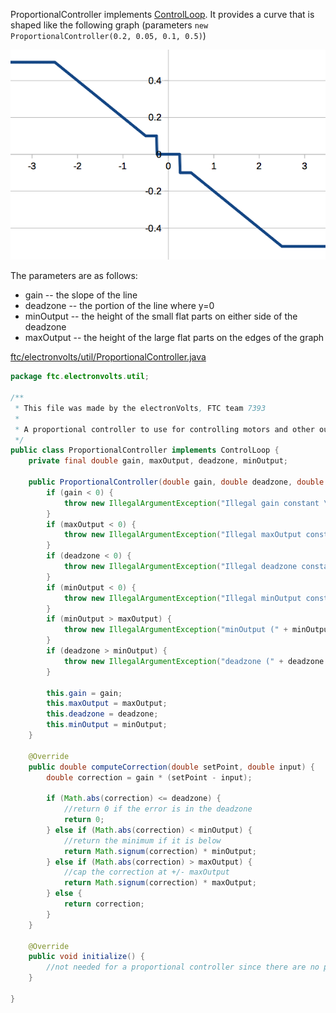 ProportionalController implements [ControlLoop](ControlLoop.md). It provides a curve that is shaped like the following graph (parameters `new ProportionalController(0.2, 0.05, 0.1, 0.5)`)

![graph](https://github.com/FTC7393/state-machine-framework/blob/master/images/PropGraph.png?raw=true)

The parameters are as follows:
* gain -- the slope of the line
* deadzone -- the portion of the line where y=0
* minOutput -- the height of the small flat parts on either side of the deadzone
* maxOutput -- the height of the large flat parts on the edges of the graph

[ftc/electronvolts/util/ProportionalController.java](https://github.com/FTC7393/state-machine-framework/blob/master/src/ftc/electronvolts/util/ProportionalController.java)
```java
package ftc.electronvolts.util;

/**
 * This file was made by the electronVolts, FTC team 7393
 *
 * A proportional controller to use for controlling motors and other outputs
 */
public class ProportionalController implements ControlLoop {
    private final double gain, maxOutput, deadzone, minOutput;

    public ProportionalController(double gain, double deadzone, double minOutput, double maxOutput) {
        if (gain < 0) {
            throw new IllegalArgumentException("Illegal gain constant \"" + gain + "\". constants cannot be negative.");
        }
        if (maxOutput < 0) {
            throw new IllegalArgumentException("Illegal maxOutput constant \"" + maxOutput + "\". constants cannot be negative.");
        }
        if (deadzone < 0) {
            throw new IllegalArgumentException("Illegal deadzone constant \"" + deadzone + "\". constants cannot be negative.");
        }
        if (minOutput < 0) {
            throw new IllegalArgumentException("Illegal minOutput constant \"" + minOutput + "\". constants cannot be negative.");
        }
        if (minOutput > maxOutput) {
            throw new IllegalArgumentException("minOutput (" + minOutput + ") cannot be grater than maxOutput (" + maxOutput + ")");
        }
        if (deadzone > minOutput) {
            throw new IllegalArgumentException("deadzone (" + deadzone + ") cannot be grater than minOutput (" + minOutput + ")");
        }

        this.gain = gain;
        this.maxOutput = maxOutput;
        this.deadzone = deadzone;
        this.minOutput = minOutput;
    }

    @Override
    public double computeCorrection(double setPoint, double input) {
        double correction = gain * (setPoint - input);

        if (Math.abs(correction) <= deadzone) {
            //return 0 if the error is in the deadzone
            return 0;
        } else if (Math.abs(correction) < minOutput) {
            //return the minimum if it is below
            return Math.signum(correction) * minOutput;
        } else if (Math.abs(correction) > maxOutput) {
            //cap the correction at +/- maxOutput
            return Math.signum(correction) * maxOutput;
        } else {
            return correction;
        }
    }

    @Override
    public void initialize() {
        //not needed for a proportional controller since there are no persistent state variables
    }

}
```